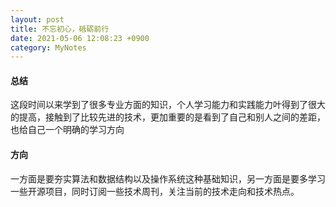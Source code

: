 ```yaml
---
layout: post
title: 不忘初心，砥砺前行
date: 2021-05-06 12:08:23 +0900
category: MyNotes
---
```


#### 总结

这段时间以来学到了很多专业方面的知识，个人学习能力和实践能力叶得到了很大的提高，接触到了比较先进的技术，更加重要的是看到了自己和别人之间的差距，也给自己一个明确的学习方向

#### 方向

一方面是要夯实算法和数据结构以及操作系统这种基础知识，另一方面是要多学习一些开源项目，同时订阅一些技术周刊，关注当前的技术走向和技术热点。